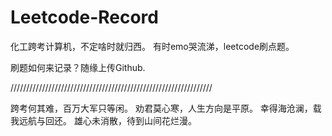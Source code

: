 # Leetcode-Record

化工跨考计算机，不定啥时就归西。
有时emo哭流涕，leetcode刷点题。

刷题如何来记录？随缘上传Github.

////////////////////////////////////////////////////////////////

跨考何其难，百万大军只等闲。
劝君莫心寒，人生方向是平原。
幸得海沧澜，载我远航与回还。
雄心未消散，待到山间花烂漫。
